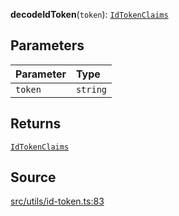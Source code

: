 **decodeIdToken**(`token`): [`IdTokenClaims`](../type-aliases/type-alias.IdTokenClaims.md)

## Parameters

| Parameter | Type     |
| :-------- | :------- |
| `token`   | `string` |

## Returns

[`IdTokenClaims`](../type-aliases/type-alias.IdTokenClaims.md)

## Source

[src/utils/id-token.ts:83](https://github.com/logto-io/js/blob/d2c2dce/packages/js/src/utils/id-token.ts#L83)
